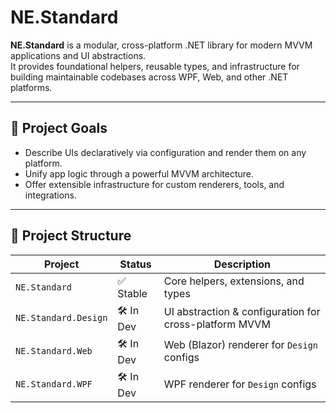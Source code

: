 ﻿# NE.Standard

**NE.Standard** is a modular, cross-platform .NET library for modern MVVM applications and UI abstractions.  
It provides foundational helpers, reusable types, and infrastructure for building maintainable codebases across WPF, Web, and other .NET platforms.

---

## 🎯 Project Goals

- Describe UIs declaratively via configuration and render them on any platform.
- Unify app logic through a powerful MVVM architecture.
- Offer extensible infrastructure for custom renderers, tools, and integrations.

---

## 🧱 Project Structure

| Project                | Status        | Description                                               |
|------------------------|---------------|-----------------------------------------------------------|
| `NE.Standard`          | ✅ Stable     | Core helpers, extensions, and types                       |
| `NE.Standard.Design`   | 🛠 In Dev     | UI abstraction & configuration for cross-platform MVVM    |
| `NE.Standard.Web`      | 🛠 In Dev     | Web (Blazor) renderer for `Design` configs                |
| `NE.Standard.WPF`      | 🛠 In Dev     | WPF renderer for `Design` configs                         |

